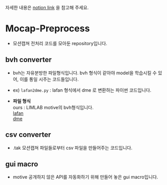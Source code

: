 자세한 내용은 [notion link](https://jh11.notion.site/Mocap-48f9578a29de49b793e22bbc2c40e02d) 을 참고해 주세요.
# Mocap-Preprocess
* 모션캡쳐 전처리 코드를 모아둔 repository입니다.

## bvh converter
* bvh는 자유분방한 파일형식입니다. bvh 형식이 같아야 model을 학습시킬 수 있어, 이를 통일 시주는 코드들입니다.
* ex) `lafan2dme.py` : lafan 형식에서 dme 로 변환하는 파이썬 코드입니다.

* **파일 형식**  
  ours : LIMLAB motive의 bvh형식입니다.  
  [lafan](https://github.com/ubisoft/ubisoft-laforge-animation-dataset)  
  [dme](https://github.com/DeepMotionEditing/deep-motion-editing)  

## csv converter

* .tak 모션캡쳐 파일들로부터 csv 파일을 만들어주는 코드입니다.

## gui macro

* motive 공개하지 않은 API를 자동화하기 위해 만들어 놓은 gui macro입니다. 
